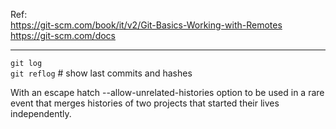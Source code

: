 Ref:  
https://git-scm.com/book/it/v2/Git-Basics-Working-with-Remotes  
https://git-scm.com/docs

---


`git log`  
`git reflog` # show last commits and hashes



With an escape hatch --allow-unrelated-histories option to be used in a rare event that merges histories of two projects that started their lives independently.
